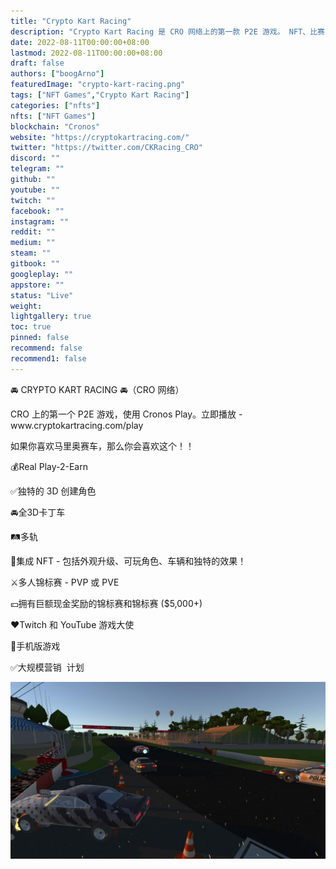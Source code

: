```yaml
---
title: "Crypto Kart Racing"
description: "Crypto Kart Racing 是 CRO 网络上的第一款 P2E 游戏。 NFT、比赛、5000 美元以上的锦标赛等等！"
date: 2022-08-11T00:00:00+08:00
lastmod: 2022-08-11T00:00:00+08:00
draft: false
authors: ["boogArno"]
featuredImage: "crypto-kart-racing.png"
tags: ["NFT Games","Crypto Kart Racing"]
categories: ["nfts"]
nfts: ["NFT Games"]
blockchain: "Cronos"
website: "https://cryptokartracing.com/"
twitter: "https://twitter.com/CKRacing_CRO"
discord: ""
telegram: ""
github: ""
youtube: ""
twitch: ""
facebook: ""
instagram: ""
reddit: ""
medium: ""
steam: ""
gitbook: ""
googleplay: ""
appstore: ""
status: "Live"
weight: 
lightgallery: true
toc: true
pinned: false
recommend: false
recommend1: false
---
```

<p>🚘 CRYPTO KART RACING 🚘（CRO 网络）</p>
<p>CRO 上的第一个 P2E 游戏，使用 Cronos Play。立即播放 - www.cryptokartracing.com/play</p>
<p>如果你喜欢马里奥赛车，那么你会喜欢这个！！</p>
<p>💰Real Play-2-Earn</p>
<p>✅独特的 3D 创建角色 &nbsp;&nbsp;</p>
<p>🚘全3D卡丁车&nbsp;</p>
<p>🛤多轨 &nbsp;</p>
<p>🚀集成 NFT - 包括外观升级、可玩角色、车辆和独特的效果！ &nbsp;&nbsp;</p>
<p>⚔️多人锦标赛 - PVP 或 PVE &nbsp;&nbsp;</p>
<p>💴拥有巨额现金奖励的锦标赛和锦标赛 ($5,000+) &nbsp;&nbsp;</p>
<p>♥️Twitch 和 YouTube 游戏大使 &nbsp;&nbsp;</p>
<p>📱手机版游戏&nbsp;&nbsp;</p>
<p>✅大规模营销 &nbsp;计划</p>

![Nurburg-track_8K_19.03.2022_22-53-29-1024x576](Nurburg-track_8K_19.03.2022_22-53-29-1024x576.jpg)
